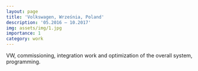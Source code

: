 ```yaml
---
layout: page
title: 'Volkswagen, Września, Poland'
description: '05.2016 – 10.2017'
img: assets/img/1.jpg
importance: 1
category: work
---
```


VW, commissioning, integration work and optimization of the overall system, programming.
